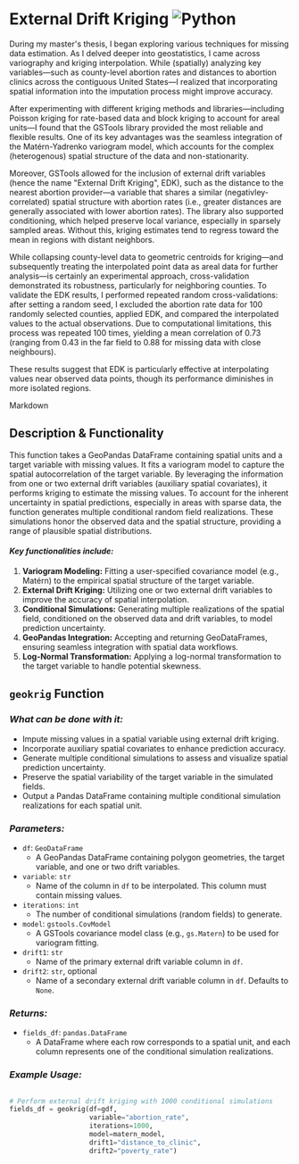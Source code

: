 # External Drift Kriging ![Python](https://img.shields.io/badge/Python-3.8-blue.svg)

During my master's thesis, I began exploring various techniques for missing data estimation. As I delved deeper into geostatistics, I came across variography and kriging interpolation. 
While (spatially) analyzing key variables—such as county-level abortion rates and distances to abortion clinics across the contiguous United States—I realized that incorporating spatial information into the imputation process might improve accuracy.

After experimenting with different kriging methods and libraries—including Poisson kriging for rate-based data and block kriging to account for areal units—I found that the GSTools library provided the most reliable and flexible results. 
One of its key advantages was the seamless integration of the Matérn-Yadrenko variogram model, which accounts for the complex (heterogenous) spatial structure of the data and non-stationarity. 

Moreover, GSTools allowed for the inclusion of external drift variables (hence the name "External Drift Kriging", EDK), such as the distance to the nearest abortion provider—a variable that shares a similar (negativley-correlated) spatial structure with abortion rates (i.e., greater distances are generally associated with lower abortion rates). 
The library also supported conditioning, which helped preserve local variance, especially in sparsely sampled areas. Without this, kriging estimates tend to regress toward the mean in regions with distant neighbors.

While collapsing county-level data to geometric centroids for kriging—and subsequently treating the interpolated point data as areal data for further analysis—is certainly an experimental approach, cross-validation demonstrated its robustness, particularly for neighboring counties. 
To validate the EDK results, I performed repeated random cross-validations: after setting a random seed, I excluded the abortion rate data for 100 randomly selected counties, applied EDK, and compared the interpolated values to the actual observations. 
Due to computational limitations, this process was repeated 100 times, yielding a mean correlation of 0.73 (ranging from 0.43 in the far field to 0.88 for missing data with close neighbours). 

These results suggest that EDK is particularly effective at interpolating values near observed data points, though its performance diminishes in more isolated regions.

Markdown

## **Description & Functionality**

This function takes a GeoPandas DataFrame containing spatial units and a target variable with missing values. It fits a variogram model to capture the spatial autocorrelation of the target variable. By leveraging the information from one or two external drift variables (auxiliary spatial covariates), it performs kriging to estimate the missing values. To account for the inherent uncertainty in spatial predictions, especially in areas with sparse data, the function generates multiple conditional random field realizations. These simulations honor the observed data and the spatial structure, providing a range of plausible spatial distributions.

#### *Key functionalities include:*

1. **Variogram Modeling:** Fitting a user-specified covariance model (e.g., Matérn) to the empirical spatial structure of the target variable.
2. **External Drift Kriging:** Utilizing one or two external drift variables to improve the accuracy of spatial interpolation.
3. **Conditional Simulations:** Generating multiple realizations of the spatial field, conditioned on the observed data and drift variables, to model prediction uncertainty.
4. **GeoPandas Integration:** Accepting and returning GeoDataFrames, ensuring seamless integration with spatial data workflows.
5. **Log-Normal Transformation:** Applying a log-normal transformation to the target variable to handle potential skewness.

## **`geokrig` Function**

### *What can be done with it:*

- Impute missing values in a spatial variable using external drift kriging.
- Incorporate auxiliary spatial covariates to enhance prediction accuracy.
- Generate multiple conditional simulations to assess and visualize spatial prediction uncertainty.
- Preserve the spatial variability of the target variable in the simulated fields.
- Output a Pandas DataFrame containing multiple conditional simulation realizations for each spatial unit.

### *Parameters:*

- `df`: `GeoDataFrame`
    - A GeoPandas DataFrame containing polygon geometries, the target variable, and one or two drift variables.
- `variable`: `str`
    - Name of the column in `df` to be interpolated. This column must contain missing values.
- `iterations`: `int`
    - The number of conditional simulations (random fields) to generate.
- `model`: `gstools.CovModel`
    - A GSTools covariance model class (e.g., `gs.Matern`) to be used for variogram fitting.
- `drift1`: `str`
    - Name of the primary external drift variable column in `df`.
- `drift2`: `str`, optional
    - Name of a secondary external drift variable column in `df`. Defaults to `None`.

### *Returns:*

- `fields_df`: `pandas.DataFrame`
    - A DataFrame where each row corresponds to a spatial unit, and each column represents one of the conditional simulation realizations.

### *Example Usage:*

```python

# Perform external drift kriging with 1000 conditional simulations
fields_df = geokrig(df=gdf,
                    variable="abortion_rate",
                    iterations=1000,
                    model=matern_model,
                    drift1="distance_to_clinic",
                    drift2="poverty_rate")
